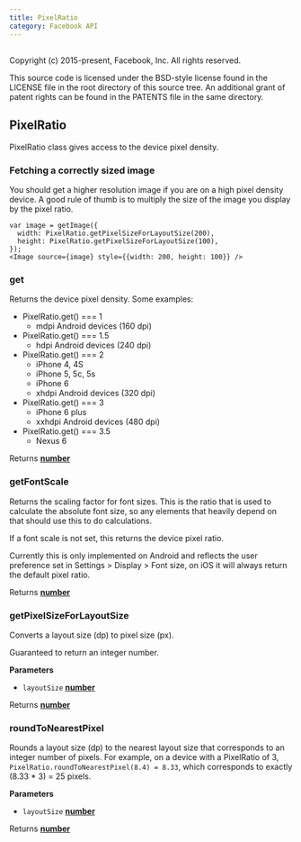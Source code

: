 ```yaml
---
title: PixelRatio
category: Facebook API
---
```

<!-- Generated by documentation.js. Update this documentation by updating the source code. -->

## 

Copyright (c) 2015-present, Facebook, Inc.
All rights reserved.

This source code is licensed under the BSD-style license found in the
LICENSE file in the root directory of this source tree. An additional grant
of patent rights can be found in the PATENTS file in the same directory.

## PixelRatio

PixelRatio class gives access to the device pixel density.

### Fetching a correctly sized image

You should get a higher resolution image if you are on a high pixel density
device. A good rule of thumb is to multiply the size of the image you display
by the pixel ratio.

    var image = getImage({
      width: PixelRatio.getPixelSizeForLayoutSize(200),
      height: PixelRatio.getPixelSizeForLayoutSize(100),
    });
    <Image source={image} style={{width: 200, height: 100}} />

### get

Returns the device pixel density. Some examples:

-   PixelRatio.get() === 1
    -   mdpi Android devices (160 dpi)
-   PixelRatio.get() === 1.5
    -   hdpi Android devices (240 dpi)
-   PixelRatio.get() === 2
    -   iPhone 4, 4S
    -   iPhone 5, 5c, 5s
    -   iPhone 6
    -   xhdpi Android devices (320 dpi)
-   PixelRatio.get() === 3
    -   iPhone 6 plus
    -   xxhdpi Android devices (480 dpi)
-   PixelRatio.get() === 3.5
    -   Nexus 6

Returns **[number](https://developer.mozilla.org/en-US/docs/Web/JavaScript/Reference/Global_Objects/Number)** 

### getFontScale

Returns the scaling factor for font sizes. This is the ratio that is used to calculate the
absolute font size, so any elements that heavily depend on that should use this to do
calculations.

If a font scale is not set, this returns the device pixel ratio.

Currently this is only implemented on Android and reflects the user preference set in
Settings > Display > Font size, on iOS it will always return the default pixel ratio.

Returns **[number](https://developer.mozilla.org/en-US/docs/Web/JavaScript/Reference/Global_Objects/Number)** 

### getPixelSizeForLayoutSize

Converts a layout size (dp) to pixel size (px).

Guaranteed to return an integer number.

**Parameters**

-   `layoutSize` **[number](https://developer.mozilla.org/en-US/docs/Web/JavaScript/Reference/Global_Objects/Number)** 

Returns **[number](https://developer.mozilla.org/en-US/docs/Web/JavaScript/Reference/Global_Objects/Number)** 

### roundToNearestPixel

Rounds a layout size (dp) to the nearest layout size that corresponds to
an integer number of pixels. For example, on a device with a PixelRatio
of 3, `PixelRatio.roundToNearestPixel(8.4) = 8.33`, which corresponds to
exactly (8.33 \* 3) = 25 pixels.

**Parameters**

-   `layoutSize` **[number](https://developer.mozilla.org/en-US/docs/Web/JavaScript/Reference/Global_Objects/Number)** 

Returns **[number](https://developer.mozilla.org/en-US/docs/Web/JavaScript/Reference/Global_Objects/Number)** 
